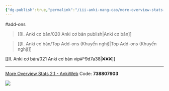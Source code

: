 ```yaml
---
{"dg-publish":true,"permalink":"/iii-anki-nang-cao/more-overview-stats-2-1/","dgPassFrontmatter":true,"noteIcon":""}
---
```


#add-ons 

> [[II. Anki cơ bản/020 Anki cơ bản publish\|Anki cơ bản]]

> [[II. Anki cơ bản/Top Add-ons (Khuyến nghị)\|Top Add-ons (Khuyến nghị)]]

[[II. Anki cơ bản/021 Anki cơ bản vip#^9d7a38\|❌❌❌]]
___
[More Overview Stats 2.1 - AnkiWeb](https://ankiweb.net/shared/info/738807903)
Code: **738807903**

![](https://i.imgur.com/zAhOMG4.png)
